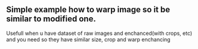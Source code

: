 Simple example how to warp image so it be similar to modified one.
------------------------------------------------------------------
Usefull when u have dataset of raw images and enchanced(with crops, etc) 
and you need so they have similar size, crop and warp enchancing
